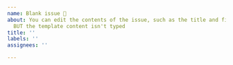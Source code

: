 ```yaml
---
name: Blank issue 💬
about: You can edit the contents of the issue, such as the title and first comment,
  BUT the template content isn't typed
title: ''
labels: ''
assignees: ''

---
```



